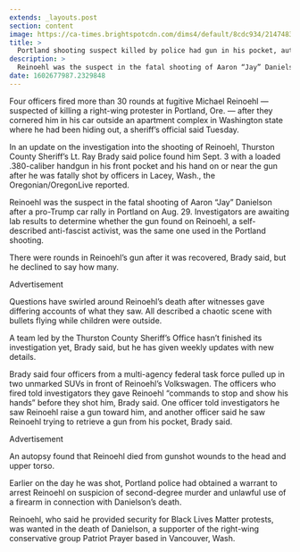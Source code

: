 ```yaml
--- 
extends: _layouts.post 
section: content 
image: https://ca-times.brightspotcdn.com/dims4/default/8cdc934/2147483647/strip/true/crop/2000x1050+0+225/resize/1200x630!/quality/90/?url=https%3A%2F%2Fcalifornia-times-brightspot.s3.amazonaws.com%2F5f%2Fbb%2F70570aed311fb295d6acdd495dd0%2Fbf542c0f969845b4ad102449e36449a8 
title: > 
  Portland shooting suspect killed by police had gun in his pocket, authorities say 
description: > 
  Reinoehl was the suspect in the fatal shooting of Aaron “Jay” Danielson after a pro-Trump car rally in Portland on Aug. 29.Investigators are awaiting lab results to determine whether the gun found on Reinoehl, a self-described anti-fascist activist, was the same one used in the Portland shooting.There were rounds in Reinoehl’s gun after it was recovered, Brady said, but he declined to say how many.One officer told investigators he saw Reinoehl raise a gun toward him, and another officer said he saw Reinoehl trying to retrieve a gun from his pocket, Brady said.Earlier on the day he was shot, Portland police had obtained a warrant to arrest Reinoehl on suspicion of second-degree murder and unlawful use of a firearm in connection with Danielson’s death. 
date: 1602677987.2329848 
--- 
```

Four officers fired more than 30 rounds at fugitive Michael Reinoehl — suspected of killing a right-wing protester in Portland, Ore. — after they cornered him in his car outside an apartment complex in Washington state where he had been hiding out, a sheriff’s official said Tuesday.

In an update on the investigation into the shooting of Reinoehl, Thurston County Sheriff’s Lt. Ray Brady said police found him Sept. 3 with a loaded .380-caliber handgun in his front pocket and his hand on or near the gun after he was fatally shot by officers in Lacey, Wash., the Oregonian/OregonLive reported.

Reinoehl was the suspect in the fatal shooting of Aaron “Jay” Danielson after a pro-Trump car rally in Portland on Aug. 29. Investigators are awaiting lab results to determine whether the gun found on Reinoehl, a self-described anti-fascist activist, was the same one used in the Portland shooting.

There were rounds in Reinoehl’s gun after it was recovered, Brady said, but he declined to say how many.

Advertisement

Questions have swirled around Reinoehl’s death after witnesses gave differing accounts of what they saw. All described a chaotic scene with bullets flying while children were outside.

A team led by the Thurston County Sheriff’s Office hasn’t finished its investigation yet, Brady said, but he has given weekly updates with new details.

Brady said four officers from a multi-agency federal task force pulled up in two unmarked SUVs in front of Reinoehl’s Volkswagen. The officers who fired told investigators they gave Reinoehl “commands to stop and show his hands” before they shot him, Brady said. One officer told investigators he saw Reinoehl raise a gun toward him, and another officer said he saw Reinoehl trying to retrieve a gun from his pocket, Brady said.

Advertisement

An autopsy found that Reinoehl died from gunshot wounds to the head and upper torso.

Earlier on the day he was shot, Portland police had obtained a warrant to arrest Reinoehl on suspicion of second-degree murder and unlawful use of a firearm in connection with Danielson’s death.

Reinoehl, who said he provided security for Black Lives Matter protests, was wanted in the death of Danielson, a supporter of the right-wing conservative group Patriot Prayer based in Vancouver, Wash.